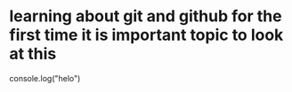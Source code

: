 # learning about git and github for the first time it is  important topic to look at this
console.log("helo")